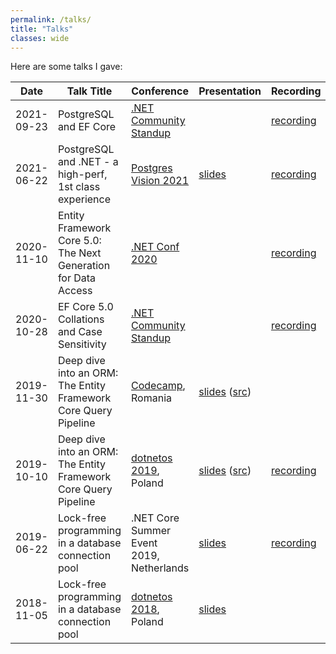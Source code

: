 ```yaml
---
permalink: /talks/
title: "Talks"
classes: wide
---
```


Here are some talks I gave:

Date       | Talk Title                                                      | Conference                                   | Presentation | Recording
---------- | ----------------------------------------------------------------| -------------------------------------------- | ------------ | ---------
2021-09-23 | PostgreSQL and EF Core                                          | [.NET Community Standup](https://dotnet.microsoft.com/platform/community/standup) | | [recording](https://www.youtube.com/watch?v=Ya_cmZRwACM&list=PLdo4fOcmZ0oX-DBuRG4u58ZTAJgBAeQ-t&index=7)
2021-06-22 | PostgreSQL and .NET - a high-perf, 1st class experience         | [Postgres Vision 2021](https://www.postgresvision.com) | [slides](2021-06-22-postgres-vision) | [recording](https://www.postgresvision.com/2021/session-videos/open)
2020-11-10 | Entity Framework Core 5.0: The Next Generation for Data Access  | [.NET Conf 2020](https://www.dotnetconf.net) | | [recording](https://www.youtube.com/watch?reload=9&v=BIImyq8qaD4)
2020-10-28 | EF Core 5.0 Collations and Case Sensitivity                     | [.NET Community Standup](https://dotnet.microsoft.com/platform/community/standup) | | [recording](https://www.youtube.com/watch?v=OgMhLVa_VfA&list=PLdo4fOcmZ0oX-DBuRG4u58ZTAJgBAeQ-t&index=1)
2019-11-30 | Deep dive into an ORM: The Entity Framework Core Query Pipeline | [Codecamp](https://codecamp.ro/cluj), Romania | [slides](2019-11-30-codecamp-efcore-query-internals) ([src](https://github.com/roji/roji.github.io/tree/master/talks/2019-11-30-codecamp-efcore-query-internals/src))
2019-10-10 | Deep dive into an ORM: The Entity Framework Core Query Pipeline | [dotnetos 2019](https://conf.dotnetos.org/), Poland | [slides](2019-10-08-dotnetos-efcore-query-internals) ([src](https://github.com/roji/roji.github.io/tree/master/talks/2019-10-08-dotnetos-efcore-query-internals/src)) | [recording](https://www.youtube.com/watch?v=r69ZxXgOIK4)
2019-06-22 | Lock-free programming in a database connection pool | .NET Core Summer Event 2019, Netherlands | [slides](https://slides.com/shayrojansky/netherlands-dncse-2019-6-22#/) | [recording](https://www.youtube.com/watch?time_continue=651&v=YQHFbYl38SE)
2018-11-05 | Lock-free programming in a database connection pool | [dotnetos 2018](https://conf.dotnetos.org/), Poland | [slides](https://slides.com/shayrojansky/dotnetos-2018-11-05#/)
